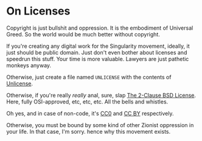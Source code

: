 # On Licenses

Copyright is just bullshit and oppression. It is the embodiment of Universal Greed. So the world would be much better without copyright.

If you're creating any digital work for the Singularity movement, ideally, it just should be public domain. Just don't even bother about licenses and speedrun this stuff. Your time is more valuable. Lawyers are just pathetic monkeys anyway.

Otherwise, just create a file named `UNLICENSE` with the contents of [Unlicense](https://en.wikipedia.org/wiki/Unlicense).

Otherwise, if you're really *really* anal, sure, slap [The 2-Clause BSD License](https://en.wikipedia.org/wiki/BSD_licenses#2-clause_license_(%22Simplified_BSD_License%22_or_%22FreeBSD_License%22)). Here, fully OSI-approved, etc, etc, etc. All the bells and whistles.

Oh yes, and in case of non-code, it's [CC0](https://en.wikipedia.org/wiki/Creative_Commons_license#Zero,_public_domain) and [CC BY](https://en.wikipedia.org/wiki/Creative_Commons_license#Six_regularly_used_licenses) respectively.

Otherwise, you must be bound by some kind of other Zionist oppression in your life. In that case, I'm sorry. hence why this movement exists.
